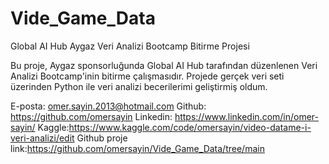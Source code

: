 # Vide_Game_Data

Global AI Hub Aygaz Veri Analizi Bootcamp Bitirme Projesi

Bu proje, Aygaz sponsorluğunda Global AI Hub tarafından düzenlenen Veri Analizi Bootcamp'inin bitirme çalışmasıdır. Projede gerçek veri seti üzerinden Python ile veri analizi becerilerimi geliştirmiş oldum.

E-posta: omer.sayin.2013@hotmail.com
Github: https://github.com/omersayin
Linkedin: https://www.linkedin.com/in/omer-sayin/
Kaggle:https://www.kaggle.com/code/omersayin/video-datame-i-veri-analizi/edit
Github proje link:https://github.com/omersayin/Vide_Game_Data/tree/main
